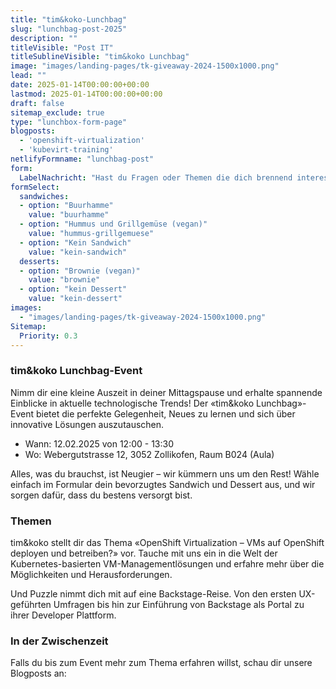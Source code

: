 ```yaml
---
title: "tim&koko-Lunchbag"
slug: "lunchbag-post-2025"
description: ""
titleVisible: "Post IT"
titleSublineVisible: "tim&koko Lunchbag"
image: "images/landing-pages/tk-giveaway-2024-1500x1000.png"
lead: ""
date: 2025-01-14T00:00:00+00:00
lastmod: 2025-01-14T00:00:00+00:00
draft: false
sitemap_exclude: true
type: "lunchbox-form-page"
blogposts:
  - 'openshift-virtualization'
  - 'kubevirt-training'
netlifyFormname: "lunchbag-post"
form:
  LabelNachricht: "Hast du Fragen oder Themen die dich brennend interessieren?"
formSelect:
  sandwiches:
  - option: "Buurhamme"
    value: "buurhamme"
  - option: "Hummus und Grillgemüse (vegan)"
    value: "hummus-grillgemuese"
  - option: "Kein Sandwich"
    value: "kein-sandwich"
  desserts:
  - option: "Brownie (vegan)"
    value: "brownie"
  - option: "kein Dessert"
    value: "kein-dessert"
images:
  - "images/landing-pages/tk-giveaway-2024-1500x1000.png"
Sitemap:
  Priority: 0.3
---
```



### tim&koko Lunchbag-Event

Nimm dir eine kleine Auszeit in deiner Mittagspause und erhalte spannende Einblicke in aktuelle technologische Trends! Der «tim&koko Lunchbag»-Event bietet die perfekte Gelegenheit, Neues zu lernen und sich über innovative Lösungen auszutauschen.

* Wann: 12.02.2025 von 12:00 - 13:30
* Wo: Webergutstrasse 12, 3052 Zollikofen, Raum B024 (Aula)

Alles, was du brauchst, ist Neugier – wir kümmern uns um den Rest! Wähle einfach im Formular dein bevorzugtes Sandwich und Dessert aus, und wir sorgen dafür, dass du bestens versorgt bist.

### Themen

tim&koko stellt dir das Thema «OpenShift Virtualization – VMs auf OpenShift deployen und betreiben?» vor. Tauche mit uns ein in die Welt der Kubernetes-basierten VM-Managementlösungen und erfahre mehr über die Möglichkeiten und Herausforderungen.

Und Puzzle nimmt dich mit auf eine Backstage-Reise. Von den ersten UX-geführten Umfragen bis hin zur Einführung von Backstage als Portal zu ihrer Developer Plattform.

### In der Zwischenzeit

Falls du bis zum Event mehr zum Thema erfahren willst, schau dir unsere Blogposts an:
